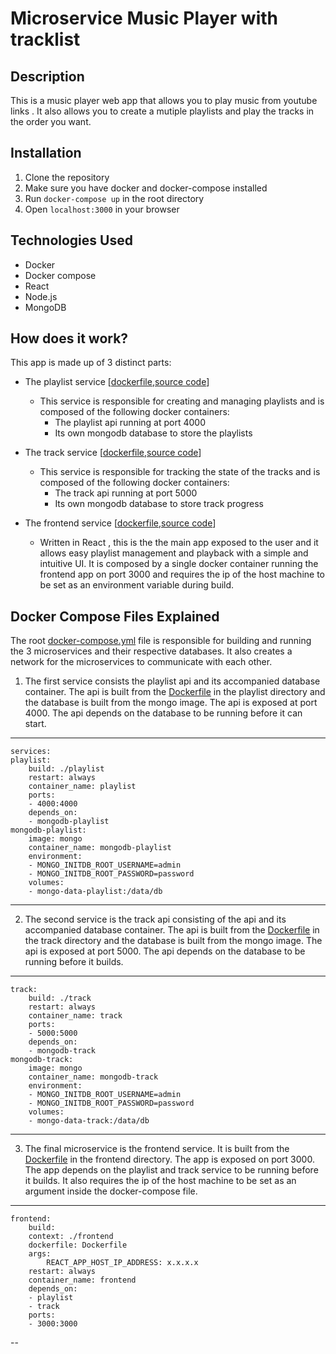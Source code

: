 # Microservice Music Player with tracklist

## Description

This is a music player web app that allows you to play music from youtube links . It also allows you to create a mutiple playlists and play the tracks in the order you want.

## Installation

1. Clone the repository
2. Make sure you have docker and docker-compose installed
3. Run `docker-compose up` in the root directory
4. Open `localhost:3000` in your browser

<!--2.1 modify add the host ip to the docker-compose file  -->

## Technologies Used 

- Docker
- Docker compose 
- React
- Node.js
- MongoDB

## How does it work?

This app is made up of 3 distinct parts:
* The playlist service  [[dockerfile](./playlist/Dockerfile),[source code](./playlist)]
    * This service is responsible for creating and managing playlists and is composed of the following docker containers:
        * The playlist api running at port 4000
        * Its own mongodb database to store the playlists
* The track service     [[dockerfile](./track/Dockerfile),[source code](./track/track)]
    * This service is responsible for tracking the state of the tracks and is composed of the following docker containers:
        * The track api running at port 5000
        * Its own mongodb database to store track progress
        
* The frontend service  [[dockerfile](./frontend/Dockerfile),[source code](./frontend/frontend/)]
    * Written in React , this is the the main app exposed to the user and it allows easy playlist management and playback with a simple and intuitive UI. It is composed by a single docker container running the frontend app on port 3000 and requires the ip of the host machine to be set as an environment variable during build.

<!-- TODO: explain how the containers communicate with each other -->

<!-- TODO: insert container communication image -->


## Docker Compose Files Explained

The root [docker-compose.yml](./docker-compose.yml) file is responsible for building and running the 3 microservices and their respective databases. It also creates a network for the microservices to communicate with each other.

1. The first service consists the playlist api and its accompanied database container. The api is built from the [Dockerfile](./playlist/Dockerfile) in the playlist directory and the database is built from the mongo image. The api is exposed at port 4000. The api depends on the database to be running before it can start.

---
    services:
    playlist:
        build: ./playlist
        restart: always
        container_name: playlist
        ports:
        - 4000:4000
        depends_on:
        - mongodb-playlist
    mongodb-playlist:
        image: mongo
        container_name: mongodb-playlist
        environment:
        - MONGO_INITDB_ROOT_USERNAME=admin
        - MONGO_INITDB_ROOT_PASSWORD=password
        volumes:
        - mongo-data-playlist:/data/db
---

2. The second service is the track api consisting of the api and its accompanied database container. The api is built from the [Dockerfile](./track/Dockerfile) in the track directory and the database is built from the mongo image. The api is exposed at port 5000. The api depends on the database to be running before it builds.

---
    track:
        build: ./track
        restart: always
        container_name: track
        ports:
        - 5000:5000
        depends_on:
        - mongodb-track
    mongodb-track:
        image: mongo
        container_name: mongodb-track
        environment:
        - MONGO_INITDB_ROOT_USERNAME=admin
        - MONGO_INITDB_ROOT_PASSWORD=password
        volumes:
        - mongo-data-track:/data/db
---

3. The final microservice is the frontend service. It is built from the [Dockerfile](./frontend/Dockerfile) in the frontend directory. The app is exposed on port 3000. The app depends on the playlist and track service to be running before it builds. It also requires the ip of the host machine to be set as an argument inside the docker-compose file.

---
    frontend:
        build:
        context: ./frontend
        dockerfile: Dockerfile
        args:
            REACT_APP_HOST_IP_ADDRESS: x.x.x.x
        restart: always
        container_name: frontend
        depends_on:
        - playlist
        - track
        ports:
        - 3000:3000
--
